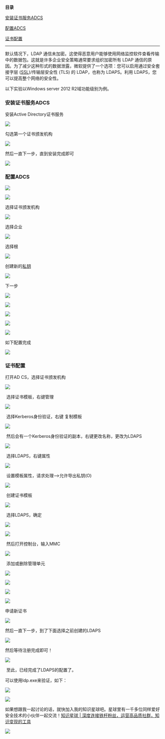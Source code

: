 **目录**

[安装证书服务ADCS](#t0)

[配置ADCS](#t1)

[证书配置](#t2)

* * *

默认情况下，LDAP 通信未加密。这使得恶意用户能够使用网络监控软件查看传输中的数据包。这就是许多企业安全策略通常要求组织加密所有 LDAP 通信的原因。为了减少这种形式的数据泄露，微软提供了一个选项：您可以启用通过安全套接字层 ([SSL](https://so.csdn.net/so/search?q=SSL&spm=1001.2101.3001.7020))/传输层安全性 (TLS) 的 LDAP，也称为 LDAPS。利用 LDAPS，您可以提高整个网络的安全性。

以下实验以Windows server 2012 R2域功能级别为例。

### 安装证书服务ADCS

安装Active Directory证书服务

![](https://img-blog.csdnimg.cn/20210422144155536.png)

勾选第一个证书颁发机构

![](https://img-blog.csdnimg.cn/20210427175627202.png)

然后一直下一步，直到安装完成即可

![](https://img-blog.csdnimg.cn/20210422145406788.png)

### 配置ADCS

![](https://img-blog.csdnimg.cn/20210422145520706.png)

![](https://img-blog.csdnimg.cn/20210422145548906.png)

选择证书颁发机构

![](https://img-blog.csdnimg.cn/20210422145850712.png)

选择企业

![](https://img-blog.csdnimg.cn/20210422145917266.png)

选择根

![](https://img-blog.csdnimg.cn/2021042215000253.png)

创建新的[私钥](https://so.csdn.net/so/search?q=%E7%A7%81%E9%92%A5&spm=1001.2101.3001.7020)

![](https://img-blog.csdnimg.cn/2021042215003013.png)

下一步

![](https://img-blog.csdnimg.cn/20210422150103326.png)

![](https://img-blog.csdnimg.cn/20210422150134226.png)

![](https://img-blog.csdnimg.cn/20210422150158477.png)

![](https://img-blog.csdnimg.cn/20210422150222357.png)

![](https://img-blog.csdnimg.cn/2021042215024945.png)

如下配置完成

![](https://img-blog.csdnimg.cn/20210422150305965.png)

### 证书配置

打开AD CS，选择证书颁发机构

![](https://img-blog.csdnimg.cn/20210422151134843.png)

 选择证书模板，右键管理

![](https://img-blog.csdnimg.cn/20210422151245934.png)

 选择Kerberos身份验证，右键 复制模板

![](https://img-blog.csdnimg.cn/20210422151322651.png)

 然后会有一个Kerberos身份验证的副本，右键更改名称，更改为LDAPS

![](https://img-blog.csdnimg.cn/20210422152739647.png)

 选择LDAPS，右键属性

![](https://img-blog.csdnimg.cn/20210422152812161.png)

 设置模板属性，请求处理——>允许导出私钥(O)

![](https://img-blog.csdnimg.cn/20210422151412757.png)

 创建证书模板

![](https://img-blog.csdnimg.cn/20210422152418337.png)

 选择LDAPS，确定

![](https://img-blog.csdnimg.cn/20210422152855557.png)

![](https://img-blog.csdnimg.cn/20210422152959443.png)

 然后打开控制台，输入MMC

![](https://img-blog.csdnimg.cn/20210422153025615.png)

 添加或删除管理单元

![](https://img-blog.csdnimg.cn/20210422153111672.png)

![](https://img-blog.csdnimg.cn/20210422153228617.png)

![](https://img-blog.csdnimg.cn/20210422153318670.png)

![](https://img-blog.csdnimg.cn/2021042215350669.png)

申请新证书

![](https://img-blog.csdnimg.cn/20210422153540278.png)

然后一直下一步，到了下面选择之前创建的LDAPS

![](https://img-blog.csdnimg.cn/20210422153710432.png)

然后等待注册完成即可！

![](https://img-blog.csdnimg.cn/20210422153801341.png)

 至此，已经完成了LDAPS的配置了。

可以使用ldp.exe来验证，如下：

![](https://img-blog.csdnimg.cn/20210427174815103.png)

![](https://img-blog.csdnimg.cn/20210427174800763.png)

如果想跟我一起讨论的话，就快加入我的知识星球吧。星球里有一千多位同样爱好安全技术的小伙伴一起交流！[知识星球 | 深度连接铁杆粉丝，运营高品质社群，知识变现的工具](https://wx.zsxq.com/dweb2/index/group/88514121251242 "知识星球 | 深度连接铁杆粉丝，运营高品质社群，知识变现的工具")

![](https://img-blog.csdnimg.cn/1219ed79e9ed449d85d27b732cda5ea6.jpg)